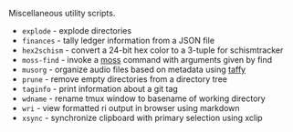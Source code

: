 Miscellaneous utility scripts.

- `explode` - explode directories
- `finances` - tally ledger information from a JSON file
- `hex2schism` - convert a 24-bit hex color to a 3-tuple for schismtracker
- `moss-find` - invoke a [moss](https://github.com/jangler/moss) command with
  arguments given by find
- `musorg` - organize audio files based on metadata using
  [taffy](https://github.com/jangler/taffy)
- `prune` - remove empty directories from a directory tree
- `taginfo` - print information about a git tag
- `wdname` - rename tmux window to basename of working directory
- `wri` - view formatted ri output in browser using markdown
- `xsync` - synchronize clipboard with primary selection using xclip
